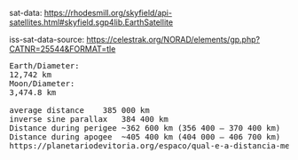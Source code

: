 sat-data: https://rhodesmill.org/skyfield/api-satellites.html#skyfield.sgp4lib.EarthSatellite

iss-sat-data-source: https://celestrak.org/NORAD/elements/gp.php?CATNR=25544&FORMAT=tle


<pre>
Earth/Diameter:
12,742 km
Moon/Diameter:
3,474.8 km

average distance	385 000 km
inverse sine parallax	384 400 km
Distance during perigee	~362 600 km (356 400 – 370 400 km)
Distance during apogee	~405 400 km (404 000 – 406 700 km)
https://planetariodevitoria.org/espaco/qual-e-a-distancia-media-da-terra-a-lua.html
</pre>

